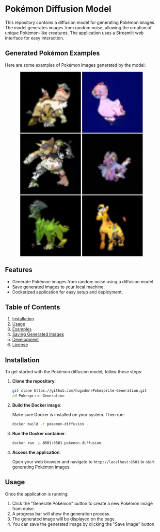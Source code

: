 # Pokémon Diffusion Model

This repository contains a diffusion model for generating Pokémon images. The model generates images from random noise, allowing the creation of unique Pokémon-like creatures. The application uses a Streamlit web interface for easy interaction.

## Generated Pokémon Examples

Here are some examples of Pokémon images generated by the model:

<p align="center">
    <img src="display_images/step_156419.png" width="200" alt="Example 1">
    <img src="display_images/step_166492.png" width="200" alt="Example 2">
    <img src="display_images/step_181304.png" width="200" alt="Example 3">
    <img src="display_images/step_204116.png" width="200" alt="Example 4">
    <img src="display_images/step_214781.png" width="200" alt="Example 5">
    <img src="display_images/step_218632.png" width="200" alt="Example 6">

</p>

## Features

- Generate Pokémon images from random noise using a diffusion model.
- Save generated images to your local machine.
- Dockerized application for easy setup and deployment.

## Table of Contents

1. [Installation](#installation)
2. [Usage](#usage)
3. [Examples](#examples)
4. [Saving Generated Images](#saving-generated-images)
5. [Development](#development)
6. [License](#license)

## Installation

To get started with the Pokémon diffusion model, follow these steps:

1. **Clone the repository**:

    ```bash
    git clone https://github.com/hugodmn/Pokesprite-Generation.git
    cd Pokesprite-Generation
    ```

2. **Build the Docker image**:

    Make sure Docker is installed on your system. Then run:

    ```bash
    docker build -t pokemon-diffusion .
    ```

3. **Run the Docker container**:

    ```bash
    docker run -p 8501:8501 pokemon-diffusion
    ```

4. **Access the application**:

    Open your web browser and navigate to `http://localhost:8501` to start generating Pokémon images.

## Usage

Once the application is running:

1. Click the "Generate Pokémon" button to create a new Pokémon image from noise.
2. A progress bar will show the generation process.
3. The generated image will be displayed on the page.
4. You can save the generated image by clicking the "Save Image" button.